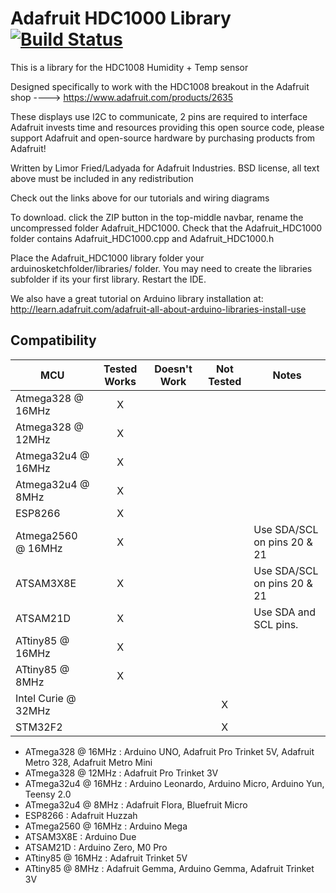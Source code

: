# Adafruit HDC1000 Library [![Build Status](https://travis-ci.org/adafruit/Adafruit_HDC1000_Library.svg?branch=master)](https://travis-ci.org/adafruit/Adafruit_HDC1000_Library)

This is a library for the HDC1008 Humidity + Temp sensor

Designed specifically to work with the HDC1008 breakout in the Adafruit shop
  ----> https://www.adafruit.com/products/2635

These displays use I2C to communicate, 2 pins are required to interface
Adafruit invests time and resources providing this open source code,
please support Adafruit and open-source hardware by purchasing
products from Adafruit!

Written by Limor Fried/Ladyada for Adafruit Industries.
BSD license, all text above must be included in any redistribution

Check out the links above for our tutorials and wiring diagrams

To download. click the ZIP button in the top-middle navbar,
rename the uncompressed folder Adafruit_HDC1000.
Check that the Adafruit_HDC1000 folder contains Adafruit_HDC1000.cpp and Adafruit_HDC1000.h

Place the Adafruit_HDC1000 library folder your arduinosketchfolder/libraries/ folder.
You may need to create the libraries subfolder if its your first library. Restart the IDE.

We also have a great tutorial on Arduino library installation at:
http://learn.adafruit.com/adafruit-all-about-arduino-libraries-install-use

<!-- START COMPATIBILITY TABLE -->

## Compatibility

MCU                | Tested Works | Doesn't Work | Not Tested  | Notes
------------------ | :----------: | :----------: | :---------: | -----
Atmega328 @ 16MHz  |      X       |             |            | 
Atmega328 @ 12MHz  |      X       |             |            | 
Atmega32u4 @ 16MHz |      X       |             |            | 
Atmega32u4 @ 8MHz  |      X       |             |            | 
ESP8266            |      X       |             |            | 
Atmega2560 @ 16MHz |      X       |             |            | Use SDA/SCL on pins 20 &amp; 21
ATSAM3X8E          |      X       |             |            | Use SDA/SCL on pins 20 &amp; 21
ATSAM21D           |      X       |             |            | Use SDA and SCL pins.
ATtiny85 @ 16MHz   |      X       |             |            | 
ATtiny85 @ 8MHz    |      X       |             |            | 
Intel Curie @ 32MHz |             |             |     X       | 
STM32F2            |             |             |     X       | 

  * ATmega328 @ 16MHz : Arduino UNO, Adafruit Pro Trinket 5V, Adafruit Metro 328, Adafruit Metro Mini
  * ATmega328 @ 12MHz : Adafruit Pro Trinket 3V
  * ATmega32u4 @ 16MHz : Arduino Leonardo, Arduino Micro, Arduino Yun, Teensy 2.0
  * ATmega32u4 @ 8MHz : Adafruit Flora, Bluefruit Micro
  * ESP8266 : Adafruit Huzzah
  * ATmega2560 @ 16MHz : Arduino Mega
  * ATSAM3X8E : Arduino Due
  * ATSAM21D : Arduino Zero, M0 Pro
  * ATtiny85 @ 16MHz : Adafruit Trinket 5V
  * ATtiny85 @ 8MHz : Adafruit Gemma, Arduino Gemma, Adafruit Trinket 3V

<!-- END COMPATIBILITY TABLE -->
